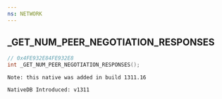 ```yaml
---
ns: NETWORK
---
```

## _GET_NUM_PEER_NEGOTIATION_RESPONSES

```c
// 0x4FE932E84FE932E8
int _GET_NUM_PEER_NEGOTIATION_RESPONSES();
```

```
Note: this native was added in build 1311.16

NativeDB Introduced: v1311
```

